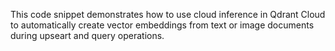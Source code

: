 This code snippet demonstrates how to use cloud inference in Qdrant Cloud to automatically create vector embeddings from text or image documents during upseart and query operations.